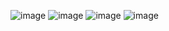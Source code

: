 ![image](https://github.com/huyennhat-dev/DACN-2/assets/83244882/d8bb8d21-2233-42b4-b4e1-efa7ab303d2e)
![image](https://github.com/huyennhat-dev/DACN-2/assets/83244882/d7750780-58fc-4a2d-a4ae-4f9defe3280a)
![image](https://github.com/huyennhat-dev/DACN-2/assets/83244882/17977772-5afe-4791-85ac-f4d48a0171bc)
![image](https://github.com/huyennhat-dev/DACN-2/assets/83244882/5186bcce-4c43-47ae-8eaf-27aa566f3bcc)


